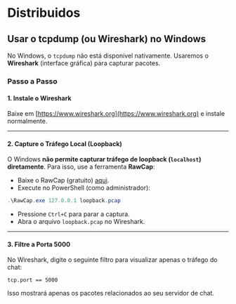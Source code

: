 # Distribuidos


## Usar o tcpdump (ou Wireshark) no Windows

No Windows, o `tcpdump` não está disponível nativamente. Usaremos o **Wireshark** (interface gráfica) para capturar pacotes.

### Passo a Passo

#### 1. Instale o Wireshark
Baixe em [https://www.wireshark.org](https://www.wireshark.org) e instale normalmente.

---

#### 2. Capture o Tráfego Local (Loopback)

O Windows **não permite capturar tráfego de loopback (`localhost`) diretamente**. Para isso, use a ferramenta **RawCap**:

- Baixe o RawCap (gratuito) [aqui](http://www.netresec.com/?page=RawCap).
- Execute no PowerShell (como administrador):

```powershell
.\RawCap.exe 127.0.0.1 loopback.pcap
```

- Pressione `Ctrl+C` para parar a captura.
- Abra o arquivo `loopback.pcap` no Wireshark.

---

#### 3. Filtre a Porta 5000

No Wireshark, digite o seguinte filtro para visualizar apenas o tráfego do chat:

```wireshark
tcp.port == 5000
```

Isso mostrará apenas os pacotes relacionados ao seu servidor de chat.
